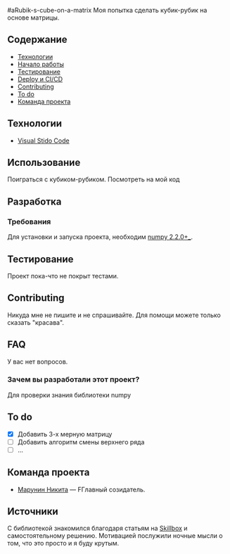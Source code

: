 #аRubik-s-cube-on-a-matrix
Моя попытка сделать кубик-рубик на основе матрицы.

## Содержание
- [Технологии](#технологии)
- [Начало работы](#начало-работы)
- [Тестирование](#тестирование)
- [Deploy и CI/CD](#deploy-и-ci/cd)
- [Contributing](#contributing)
- [To do](#to-do)
- [Команда проекта](#команда-проекта)

## Технологии
- [Visual Stido Code](https://code.visualstudio.com/)

## Использование
Поиграться с кубиком-рубиком. Посмотреть на мой код

## Разработка

### Требования
Для установки и запуска проекта, необходим [numpy 2.2.0+_](https://pypi.org/project/numpy/).

## Тестирование

Проект пока-что не покрыт тестами.



## Contributing
Никуда мне не пишите и не спрашивайте. Для помощи можете только сказать "красава".

## FAQ 
У вас нет вопросов.

### Зачем вы разработали этот проект?
Для проверки знания библиотеки numpy

## To do
- [x] Добавить 3-х мерную матрицу
- [ ] Добавить алгоритм смены верхнего ряда
- [ ] ...

## Команда проекта
- [Марунин Никита](https://t.me/NeUk1N) — FГлавный созидатель.

## Источники
С библиотекой знакомился благодаря статьям на [Skillbox](https://skillbox.ru/media/code/biblioteka-numpy-vsye-chto-nuzhno-znat-novichku/) и самостоятельному решению. Мотивацией послужили ночные мысли о том, что это просто и я буду крутым.
